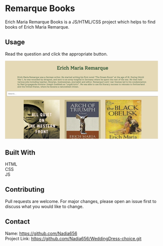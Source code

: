 # Remarque Books
Erich Maria Remarque Books is a JS/HTML/CSS project which helps to find books of Erich Maria Remarque.

## Usage

Read the question and click the appropriate button.

![Erich Maria Remarque](ReadMe.png)


## Built With
HTML</br>
CSS</br>
JS

## Contributing

Pull requests are welcome. For major changes, please open an issue first
to discuss what you would like to change.   

## Contact
Name: https://github.com/Nadia656 </br>
Project Link: https://github.com/Nadia656/WeddingDress-choice.git
